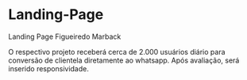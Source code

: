 # Landing-Page
Landing Page Figueiredo Marback

O respectivo projeto receberá cerca de 2.000 usuários diário para conversão de clientela diretamente ao whatsapp.
Após avaliação, será inserido responsividade.
